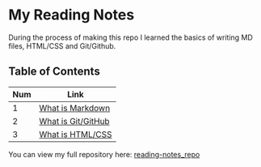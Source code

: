 # My Reading Notes

During the process of making this repo I learned the basics of writing MD files, HTML/CSS and Git/Github.    

## Table of Contents

Num | Link
------------ | -------------
1 | [What is Markdown](markdown.md) 
2 | [What is Git/GitHub](reading-notes/../git_github.md) 
3 | [What is HTML/CSS](reading-notes/../html_css.md) 


You can view my full repository here: [reading-notes_repo](https://www.github.com/reema-eilouti/reading-notes)
